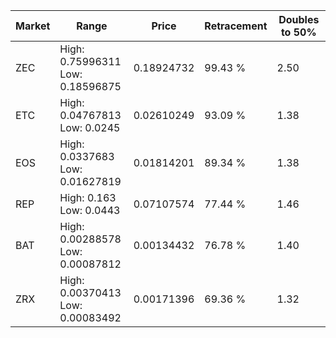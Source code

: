 | Market | Range | Price| Retracement | Doubles to 50% |
| --- | --- | --- | --- | --- |
| ZEC | High: 0.75996311<br />Low: 0.18596875 | 0.18924732 | 99.43 % | 2.50 |
| ETC | High: 0.04767813<br />Low: 0.0245 | 0.02610249 | 93.09 % | 1.38 |
| EOS | High: 0.0337683<br />Low: 0.01627819 | 0.01814201 | 89.34 % | 1.38 |
| REP | High: 0.163<br />Low: 0.0443 | 0.07107574 | 77.44 % | 1.46 |
| BAT | High: 0.00288578<br />Low: 0.00087812 | 0.00134432 | 76.78 % | 1.40 |
| ZRX | High: 0.00370413<br />Low: 0.00083492 | 0.00171396 | 69.36 % | 1.32 |
